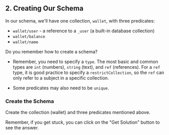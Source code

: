 ## 2. Creating Our Schema

In our schema, we'll have one collection, `wallet`, with three predicates: 

- `wallet/user` - a reference to a `_user` (a built-in database collection)
- `wallet/balance` 
- `wallet/name`

Do you remember how to create a schema? 

- Remember, you need to specify a `type`. The most basic and common types are `int` (numbers), `string` (text), and `ref` (references). For a `ref` type, it is good practice to specify a `restrictCollection`, so the `ref` can only refer to a subject in a specific collection. 

- Some predicates may also need to be `unique`. 


<div class="challenge">
<h3>Create the Schema</h3>
<p>
Create the collection (wallet) and three predicates mentioned above.
</p>
<p>Remember, if you get stuck, you can click on the "Get Solution" button to see the answer.</p>
</div>